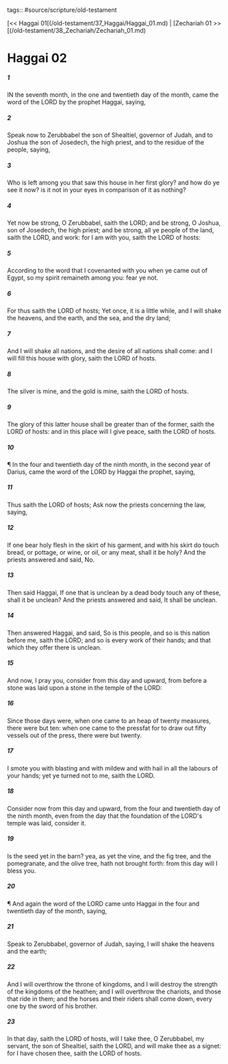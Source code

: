 tags:: #source/scripture/old-testament

[<< Haggai 01[(/old-testament/37_Haggai/Haggai_01.md) | [Zechariah 01 >>[(/old-testament/38_Zechariah/Zechariah_01.md)

# Haggai 02

##### 1

IN the seventh month, in the one and twentieth day of the month, came the word of the LORD by the prophet Haggai, saying,

##### 2

Speak now to Zerubbabel the son of Shealtiel, governor of Judah, and to Joshua the son of Josedech, the high priest, and to the residue of the people, saying,

##### 3

Who is left among you that saw this house in her first glory? and how do ye see it now? is it not in your eyes in comparison of it as nothing?

##### 4

Yet now be strong, O Zerubbabel, saith the LORD; and be strong, O Joshua, son of Josedech, the high priest; and be strong, all ye people of the land, saith the LORD, and work: for I am with you, saith the LORD of hosts:

##### 5

According to the word that I covenanted with you when ye came out of Egypt, so my spirit remaineth among you: fear ye not.

##### 6

For thus saith the LORD of hosts; Yet once, it is a little while, and I will shake the heavens, and the earth, and the sea, and the dry land;

##### 7

And I will shake all nations, and the desire of all nations shall come: and I will fill this house with glory, saith the LORD of hosts.

##### 8

The silver is mine, and the gold is mine, saith the LORD of hosts.

##### 9

The glory of this latter house shall be greater than of the former, saith the LORD of hosts: and in this place will I give peace, saith the LORD of hosts.

##### 10

¶ In the four and twentieth day of the ninth month, in the second year of Darius, came the word of the LORD by Haggai the prophet, saying,

##### 11

Thus saith the LORD of hosts; Ask now the priests concerning the law, saying,

##### 12

If one bear holy flesh in the skirt of his garment, and with his skirt do touch bread, or pottage, or wine, or oil, or any meat, shall it be holy? And the priests answered and said, No.

##### 13

Then said Haggai, If one that is unclean by a dead body touch any of these, shall it be unclean? And the priests answered and said, It shall be unclean.

##### 14

Then answered Haggai, and said, So is this people, and so is this nation before me, saith the LORD; and so is every work of their hands; and that which they offer there is unclean.

##### 15

And now, I pray you, consider from this day and upward, from before a stone was laid upon a stone in the temple of the LORD:

##### 16

Since those days were, when one came to an heap of twenty measures, there were but ten: when one came to the pressfat for to draw out fifty vessels out of the press, there were but twenty.

##### 17

I smote you with blasting and with mildew and with hail in all the labours of your hands; yet ye turned not to me, saith the LORD.

##### 18

Consider now from this day and upward, from the four and twentieth day of the ninth month, even from the day that the foundation of the LORD's temple was laid, consider it.

##### 19

Is the seed yet in the barn? yea, as yet the vine, and the fig tree, and the pomegranate, and the olive tree, hath not brought forth: from this day will I bless you.

##### 20

¶ And again the word of the LORD came unto Haggai in the four and twentieth day of the month, saying,

##### 21

Speak to Zerubbabel, governor of Judah, saying, I will shake the heavens and the earth;

##### 22

And I will overthrow the throne of kingdoms, and I will destroy the strength of the kingdoms of the heathen; and I will overthrow the chariots, and those that ride in them; and the horses and their riders shall come down, every one by the sword of his brother.

##### 23

In that day, saith the LORD of hosts, will I take thee, O Zerubbabel, my servant, the son of Shealtiel, saith the LORD, and will make thee as a signet: for I have chosen thee, saith the LORD of hosts.

